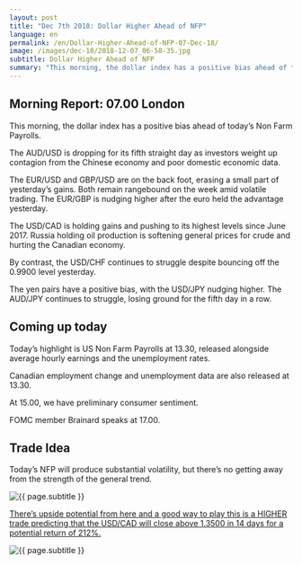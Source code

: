 ```yaml
---
layout: post
title: "Dec 7th 2018: Dollar Higher Ahead of NFP"
language: en
permalink: /en/Dollar-Higher-Ahead-of-NFP-07-Dec-18/
image: /images/dec-18/2018-12-07_06-58-35.jpg
subtitle: Dollar Higher Ahead of NFP
summary: "This morning, the dollar index has a positive bias ahead of today’s Non Farm Payrolls. The AUD/USD is dropping for its fifth straight day as investors weight up contagion from the Chinese economy and poor domestic economic data"
---
```

## Morning Report: 07.00 London

This morning, the dollar index has a positive bias ahead of today’s Non Farm Payrolls. 

The AUD/USD is dropping for its fifth straight day as investors weight up contagion from the Chinese economy and poor domestic economic data. 

The EUR/USD and GBP/USD are on the back foot, erasing a small part of yesterday’s gains. Both remain rangebound on the week amid volatile trading. The EUR/GBP is nudging higher after the euro held the advantage yesterday. 

The USD/CAD is holding gains and pushing to its highest levels since June 2017. Russia holding oil production is softening general prices for crude and hurting the Canadian economy. 

By contrast, the USD/CHF continues to struggle despite bouncing off the 0.9900 level yesterday. 

The yen pairs have a positive bias, with the USD/JPY nudging higher. The AUD/JPY continues to struggle, losing ground for the fifth day in a row. 

## Coming up today

Today’s highlight is US Non Farm Payrolls at 13.30, released alongside average hourly earnings and the unemployment rates. 

Canadian employment change and unemployment data are also released at 13.30. 

At 15.00, we have preliminary consumer sentiment.

FOMC member Brainard speaks at 17.00. 

## Trade Idea

Today’s NFP will produce substantial volatility, but there’s no getting away from the strength of the general trend.

<img class="post-image" src="{{ site.url }}/images/dec-18/2018-12-07_06-58-35.jpg" alt="{{ page.subtitle }}" title="{{ page.subtitle }}">

<a href="%LINK%%?currency=GBP&market=forex&underlying=frxUSDCAD&formname=higherlower&duration_amount=14&duration_units=d&amount=10&amount_type=stake&expiry_type=duration&barrier=1.3500" target="_blank">There’s upside potential from here and a good way to play this is a HIGHER trade predicting that the USD/CAD will close above 1.3500 in 14 days for a potential return of 212%.</a>

<img class="post-image" src="{{ site.url }}/images/dec-18/2018-12-07_07-00-46.jpg" alt="{{ page.subtitle }}" title="{{ page.subtitle }}">